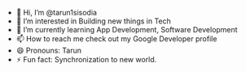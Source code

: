 - 👋 Hi, I’m @tarun1sisodia
- 👀 I’m interested in Building new things in Tech
- 🌱 I’m currently learning App Development, Software Development
- 📫 How to reach me check out my Google Developer profile
- 😄 Pronouns: Tarun
- ⚡ Fun fact: Synchronization to new world.

<!---
tarun1sisodia/tarun1sisodia is a ✨ special ✨ repository because its `README.md` (this file) appears on your GitHub profile.
You can click the Preview link to take a look at your changes.
--->
